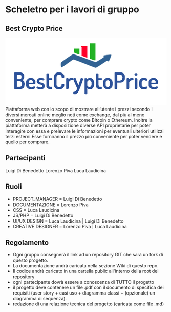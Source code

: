 # Scheletro per i lavori di gruppo

## Best Crypto Price
<img src="IMG/logo_colorato.png">
Piattaforma web con lo scopo di mostrare all’utente i prezzi secondo i diversi mercati online meglio noti come exchange, dal più al meno conveniente, per comprare crypto come Bitcoin o Ethereum.
Inoltre la piattaforma metterà a disposizione diverse API proprietarie per poter interagire con essa e prelevare le informazioni per eventuali ulteriori utilizzi terzi esterni.Esse forniranno il prezzo più conveniente per poter vendere e quello per comprare.



## Partecipanti
Luigi Di Benedetto
Lorenzo Piva
Luca Laudicina

## Ruoli

* PROJECT_MANAGER = Luigi Di Benedetto
* DOCUMENTAZIONE = Lorenzo Piva
* CSS = Luca Laudicina 
* JS/PHP = Luigi Di Benedetto
* UI/UX DESIGN = Luca Laudicina | Luigi Di Benedetto
* CREATIVE DESIGNER = Lorenzo Piva | Luca Laudicina

## Regolamento
* Ogni gruppo consegnerà il link ad un repository GIT che sarà un fork di questo progetto.
* La documentazione andrà caricata nella sezione Wiki di questo repo.
* Il codice andrà caricato in una cartella public all'interno della root del repository
* ogni partecipante dovrà essere a conoscenza di TUTTO il progetto
* il progetto deve contenere un file .pdf con il documento di specifica dei requisiti (user story + casi uso + diagramma classi + (opzionale) un diagramma di sequenza).
* redazione di una relazione tecnica del progetto (caricata come file .md)
